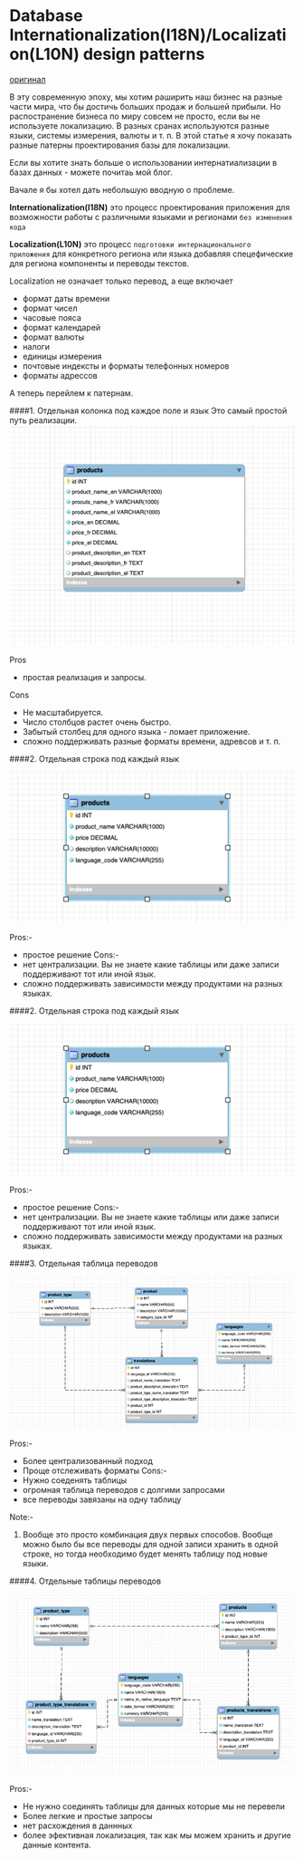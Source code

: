 # Database Internationalization(I18N)/Localization(L10N) design patterns
[оригинал](https://medium.com/walkin/database-internationalization-i18n-localization-l10n-design-patterns-94ff372375c6)

В эту современную эпоху, мы хотим раширить наш бизнес на разные части мира, что бы достичь больших продаж и большей прибыли.
Но распостранение бизнеса по миру совсем не просто, если вы не используете локализацию.
В разных сранах используются разные языки, системы измерения, валюты и т. п.
В этой статье я хочу показать разные патерны проектирования базы для локализации.

Если вы хотите знать больше о использовании интернатиализации в базах данных - можете почитаь мой блог.

Вачале я бы хотел дать небольшую вводную о проблеме.

**Internationalization(I18N)** это процесс проектирования приложения для возможности работы с различными 
языками и регионами `без изменения кода`

**Localization(L10N)** это процесс `подготовки интернационального приложения` для конкретного региона или языка
добавляя спецефические для региона компоненты и переводы текстов.

Localization не означает только перевод, а еще включает 
- формат даты времени
- формат чисел
- часовые пояса
- формат календарей
- формат валюты
- налоги
- единицы измерения
- почтовые индексты и форматы телефонных номеров
- форматы адрессов

А теперь перейлем к патернам.

####1. Отдельная колонка под каждое поле и язык
Это самый простой путь реализации.
![отдельная колонка](./1.png)   
  
Pros 
- простая реализация и запросы.

Cons 
- Не масштабируется.
- Число столбцов растет очень быстро.
- Забытый столбец для одного языка - ломает приложение.
- сложно поддерживать разные форматы времени, адревсов и т. п.
   
   
####2. Отдельная строка под каждый язык
   
![Отдельная строка](./2.png)   
   
Pros:-
- простое решение
Cons:-
- нет централизации. Вы не знаете какие таблицы или даже записи поддерживают тот или иной язык.
- сложно поддерживать зависимости между продуктами на разных языках.   

####2. Отдельная строка под каждый язык
   
![Отдельная строка](./2.png)   
   
Pros:-
- простое решение
Cons:-
- нет централизации. Вы не знаете какие таблицы или даже записи поддерживают тот или иной язык.
- сложно поддерживать зависимости между продуктами на разных языках.   

####3. Отдельная таблица переводов
   
![Отдельная таблица переводов](./3.png)   
   
Pros:-
- Более централизованный подход
- Проще отслеживать форматы
Cons:-
- Нужно соеденять таблицы
- огромная таблица переводов с долгими запросами
- все переводы завязаны на одну таблицу

Note:-
1. Вообще это просто комбинация двух первых способов.
Вообще можно было бы все переводы для одной записи хранить в одной строке, но тогда необходимо будет менять таблицу под новые языки.

####4. Отдельные таблицы переводов
   
![Отдельный таблицы переводов](./4.png)  

Pros:-
- Не нужно соединять таблицы для данных которые мы не перевели
- Более легкие и простые запросы
- нет расхождения в даннных
- более эфективная локализация, так как мы можем хранить и другие данные контента.